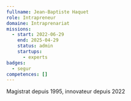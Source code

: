```yaml
---
fullname: Jean-Baptiste Haquet
role: Intrapreneur
domaine: Intraprenariat
missions:
  - start: 2022-06-29
    end: 2025-04-29
    status: admin
    startups:
      - experts
badges:
  - segur
competences: []
---
```

Magistrat depuis 1995, innovateur depuis 2022